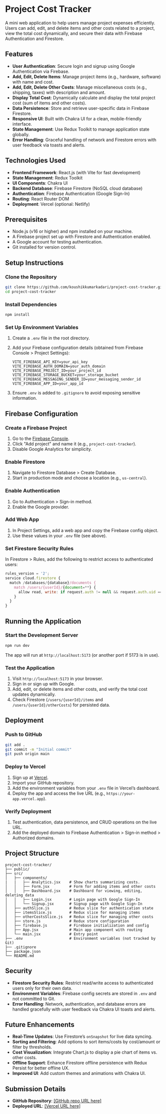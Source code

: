 # Project Cost Tracker

A mini web application to help users manage project expenses efficiently. Users can add, edit, and delete items and other costs related to a project, view the total cost dynamically, and secure their data with Firebase Authentication and Firestore.

## Features

- **User Authentication**: Secure login and signup using Google Authentication via Firebase.
- **Add, Edit, Delete Items**: Manage project items (e.g., hardware, software) with name and cost.
- **Add, Edit, Delete Other Costs**: Manage miscellaneous costs (e.g., shipping, taxes) with description and amount.
- **Display Total Cost**: Dynamically calculate and display the total project cost (sum of items and other costs).
- **Data Persistence**: Store and retrieve user-specific data in Firebase Firestore.
- **Responsive UI**: Built with Chakra UI for a clean, mobile-friendly interface.
- **State Management**: Use Redux Toolkit to manage application state globally.
- **Error Handling**: Graceful handling of network and Firestore errors with user feedback via toasts and alerts.

## Technologies Used

- **Frontend Framework**: React.js (with Vite for fast development)
- **State Management**: Redux Toolkit
- **UI Components**: Chakra UI
- **Backend Database**: Firebase Firestore (NoSQL cloud database)
- **Authentication**: Firebase Authentication (Google Sign-In)
- **Routing**: React Router DOM
- **Deployment**: Vercel (optional: Netlify)

## Prerequisites

- Node.js (v16 or higher) and npm installed on your machine.
- A Firebase project set up with Firestore and Authentication enabled.
- A Google account for testing authentication.
- Git installed for version control.

## Setup Instructions

### Clone the Repository

```bash
git clone https://github.com/koushikkumarkadari/project-cost-tracker.git
cd project-cost-tracker
```

### Install Dependencies

```bash
npm install
```

### Set Up Environment Variables

1. Create a `.env` file in the root directory.
2. Add your Firebase configuration details (obtained from Firebase Console > Project Settings):

   ```
   VITE_FIREBASE_API_KEY=your_api_key
   VITE_FIREBASE_AUTH_DOMAIN=your_auth_domain
   VITE_FIREBASE_PROJECT_ID=your_project_id
   VITE_FIREBASE_STORAGE_BUCKET=your_storage_bucket
   VITE_FIREBASE_MESSAGING_SENDER_ID=your_messaging_sender_id
   VITE_FIREBASE_APP_ID=your_app_id
   ```

3. Ensure `.env` is added to `.gitignore` to avoid exposing sensitive information.

## Firebase Configuration

### Create a Firebase Project

1. Go to the [Firebase Console](https://console.firebase.google.com/).
2. Click "Add project" and name it (e.g., `project-cost-tracker`).
3. Disable Google Analytics for simplicity.

### Enable Firestore

1. Navigate to Firestore Database > Create Database.
2. Start in production mode and choose a location (e.g., `us-central`).

### Enable Authentication

1. Go to Authentication > Sign-in method.
2. Enable the Google provider.

### Add Web App

1. In Project Settings, add a web app and copy the Firebase config object.
2. Use these values in your `.env` file (see above).

### Set Firestore Security Rules

In Firestore > Rules, add the following to restrict access to authenticated users:

```javascript
rules_version = '2';
service cloud.firestore {
  match /databases/{database}/documents {
    match /users/{userId}/{document=**} {
      allow read, write: if request.auth != null && request.auth.uid == userId;
    }
  }
}
```

## Running the Application

### Start the Development Server

```bash
npm run dev
```

The app will run at `http://localhost:5173` (or another port if 5173 is in use).

### Test the Application

1. Visit `http://localhost:5173` in your browser.
2. Sign in or sign up with Google.
3. Add, edit, or delete items and other costs, and verify the total cost updates dynamically.
4. Check Firestore (`/users/{userId}/items` and `/users/{userId}/otherCosts`) for persisted data.

## Deployment

### Push to GitHub

```bash
git add .
git commit -m "Initial commit"
git push origin main
```

### Deploy to Vercel

1. Sign up at [Vercel](https://vercel.com/).
2. Import your GitHub repository.
3. Add the environment variables from your `.env` file in Vercel’s dashboard.
4. Deploy the app and access the live URL (e.g., `https://your-app.vercel.app`).

### Verify Deployment

1. Test authentication, data persistence, and CRUD operations on the live URL.
2. Add the deployed domain to Firebase Authentication > Sign-in method > Authorized domains.

## Project Structure

```
project-cost-tracker/
├── public/
├── src/
│   ├── components/
|   |   ├── Analytics.jsx    # Show charts summarizing costs.
│   │   ├── Form.jsx         # Form for adding items and other costs
│   │   ├── Dashboard.jsx    # Dashboard for viewing, editing, deleting data
│   │   ├── Login.jsx        # Login page with Google Sign-In
│   │   └── Signup.jsx       # Signup page with Google Sign-In
│   ├── authSlice.js         # Redux slice for authentication state
│   ├── itemsSlice.js        # Redux slice for managing items
│   ├── otherCostsSlice.js   # Redux slice for managing other costs
│   ├── store.js             # Redux store configuration
│   ├── firebase.js          # Firebase initialization and config
│   ├── App.jsx              # Main app component with routing
│   └── main.jsx             # Entry point
├── .env                     # Environment variables (not tracked by Git)
├── .gitignore
├── package.json
└── README.md
```

## Security

- **Firestore Security Rules**: Restrict read/write access to authenticated users only for their own data.
- **Environment Variables**: Firebase config secrets are stored in `.env` and not committed to Git.
- **Error Handling**: Network, authentication, and database errors are handled gracefully with user feedback via Chakra UI toasts and alerts.

## Future Enhancements

- **Real-Time Updates**: Use Firestore’s `onSnapshot` for live data syncing.
- **Sorting and Filtering**: Add options to sort items/costs by cost/amount or filter by thresholds.
- **Cost Visualization**: Integrate Chart.js to display a pie chart of items vs. other costs.
- **Offline Support**: Enhance Firestore offline persistence with Redux Persist for better offline UX.
- **Improved UI**: Add custom themes and animations with Chakra UI.

## Submission Details

- **GitHub Repository**: [\[GitHub repo URL here\]](https://github.com/koushikkumarkadari/project-cost-tracker)
- **Deployed URL**: [\[Vercel URL here\]](https://project-cost-tracker-blue.vercel.app/)
